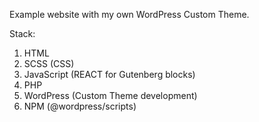 Example website with my own WordPress Custom Theme.

Stack:
1. HTML
2. SCSS (CSS)
3. JavaScript (REACT for Gutenberg blocks)
4. PHP
5. WordPress (Custom Theme development)
6. NPM (@wordpress/scripts)
